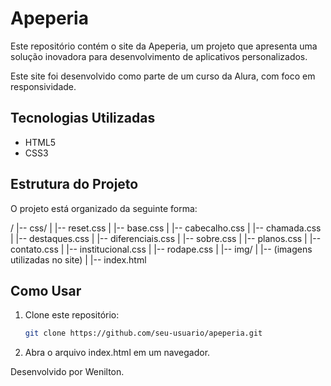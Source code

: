 # Apeperia

Este repositório contém o site da Apeperia, um projeto que apresenta uma solução inovadora para desenvolvimento de aplicativos personalizados.

Este site foi desenvolvido como parte de um curso da Alura, com foco em responsividade.

## Tecnologias Utilizadas
- HTML5
- CSS3

## Estrutura do Projeto
O projeto está organizado da seguinte forma:

/
|-- css/
|   |-- reset.css
|   |-- base.css
|   |-- cabecalho.css
|   |-- chamada.css
|   |-- destaques.css
|   |-- diferenciais.css
|   |-- sobre.css
|   |-- planos.css
|   |-- contato.css
|   |-- institucional.css
|   |-- rodape.css
|
|-- img/
|   |-- (imagens utilizadas no site)
|
|-- index.html


## Como Usar
1. Clone este repositório:
   ```sh
   git clone https://github.com/seu-usuario/apeperia.git

2. Abra o arquivo index.html em um navegador.

Desenvolvido por Wenilton.